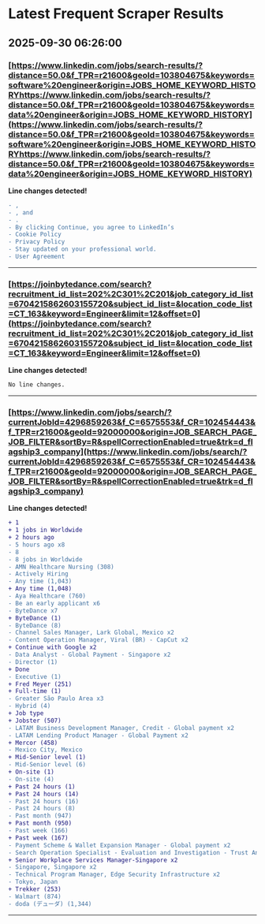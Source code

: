 # Latest Frequent Scraper Results

## 2025-09-30 06:26:00

### [https://www.linkedin.com/jobs/search-results/?distance=50.0&f_TPR=r21600&geoId=103804675&keywords=software%20engineer&origin=JOBS_HOME_KEYWORD_HISTORYhttps://www.linkedin.com/jobs/search-results/?distance=50.0&f_TPR=r21600&geoId=103804675&keywords=data%20engineer&origin=JOBS_HOME_KEYWORD_HISTORY](https://www.linkedin.com/jobs/search-results/?distance=50.0&f_TPR=r21600&geoId=103804675&keywords=software%20engineer&origin=JOBS_HOME_KEYWORD_HISTORYhttps://www.linkedin.com/jobs/search-results/?distance=50.0&f_TPR=r21600&geoId=103804675&keywords=data%20engineer&origin=JOBS_HOME_KEYWORD_HISTORY)

**Line changes detected!**

```diff
- ,
- , and
- .
- By clicking Continue, you agree to LinkedIn’s
- Cookie Policy
- Privacy Policy
- Stay updated on your professional world.
- User Agreement
```

---
### [https://joinbytedance.com/search?recruitment_id_list=202%2C301%2C201&job_category_id_list=6704215862603155720&subject_id_list=&location_code_list=CT_163&keyword=Engineer&limit=12&offset=0](https://joinbytedance.com/search?recruitment_id_list=202%2C301%2C201&job_category_id_list=6704215862603155720&subject_id_list=&location_code_list=CT_163&keyword=Engineer&limit=12&offset=0)

**Line changes detected!**

```diff
No line changes.
```

---
### [https://www.linkedin.com/jobs/search/?currentJobId=4296859263&f_C=6575553&f_CR=102454443&f_TPR=r21600&geoId=92000000&origin=JOB_SEARCH_PAGE_JOB_FILTER&sortBy=R&spellCorrectionEnabled=true&trk=d_flagship3_company](https://www.linkedin.com/jobs/search/?currentJobId=4296859263&f_C=6575553&f_CR=102454443&f_TPR=r21600&geoId=92000000&origin=JOB_SEARCH_PAGE_JOB_FILTER&sortBy=R&spellCorrectionEnabled=true&trk=d_flagship3_company)

**Line changes detected!**

```diff
+ 1
+ 1 jobs in Worldwide
+ 2 hours ago
- 5 hours ago x8
- 8
- 8 jobs in Worldwide
- AMN Healthcare Nursing (308)
- Actively Hiring
- Any time (1,043)
+ Any time (1,048)
- Aya Healthcare (760)
- Be an early applicant x6
- ByteDance x7
+ ByteDance (1)
- ByteDance (8)
- Channel Sales Manager, Lark Global, Mexico x2
- Content Operation Manager, Viral (BR) - CapCut x2
+ Continue with Google x2
- Data Analyst - Global Payment - Singapore x2
- Director (1)
+ Done
- Executive (1)
+ Fred Meyer (251)
+ Full-time (1)
- Greater São Paulo Area x3
- Hybrid (4)
+ Job type
+ Jobster (507)
- LATAM Business Development Manager, Credit - Global payment x2
- LATAM Lending Product Manager - Global Payment x2
+ Mercor (458)
- Mexico City, Mexico
+ Mid-Senior level (1)
- Mid-Senior level (6)
+ On-site (1)
- On-site (4)
+ Past 24 hours (1)
+ Past 24 hours (14)
- Past 24 hours (16)
- Past 24 hours (8)
- Past month (947)
+ Past month (950)
- Past week (166)
+ Past week (167)
- Payment Scheme & Wallet Expansion Manager - Global payment x2
- Search Operation Specialist - Evaluation and Investigation - Trust And Safety  -Japan x2
+ Senior Workplace Services Manager-Singapore x2
- Singapore, Singapore x2
- Technical Program Manager, Edge Security Infrastructure x2
- Tokyo, Japan
+ Trekker (253)
- Walmart (874)
- doda (デューダ) (1,344)
```

---
